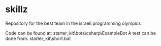 # skillz
Repository for the best team in the israeli programming olympics

Code can be found at: starter_kit\bots\csharp\ExampleBot
A test can be done from: starter_kit\short.bat